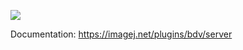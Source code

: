 [![](https://github.com/bigdataviewer/bigdataviewer-server/actions/workflows/build-main.yml/badge.svg)](https://github.com/bigdataviewer/bigdataviewer-server/actions/workflows/build-main.yml)

Documentation: https://imagej.net/plugins/bdv/server
